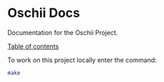# Oschii Docs

Documentation for the Oschii Project.

[Table of contents](./CONTENTS.md)

To work on this project locally enter the command:

```bash
make
```